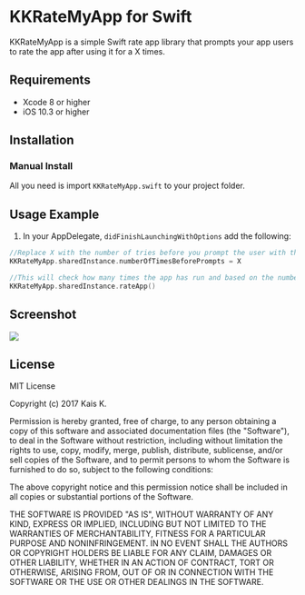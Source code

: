 # KKRateMyApp for Swift
KKRateMyApp is a simple Swift rate app library that prompts your app users to rate the app after using it for a X times. 

## Requirements
* Xcode 8 or higher
* iOS 10.3 or higher

## Installation
### Manual Install
All you need is import `KKRateMyApp.swift` to your project folder.

## Usage Example
1. In your AppDelegate, `didFinishLaunchingWithOptions` add the following:

```swift
//Replace X with the number of tries before you prompt the user with the rating alert.
KKRateMyApp.sharedInstance.numberOfTimesBeforePrompts = X

//This will check how many times the app has run and based on the number you provided earlier it will display the rating alert view. 
KKRateMyApp.sharedInstance.rateApp()
```

## Screenshot

![](https://github.com/kaiusee/RateMyApp/blob/master/KKRateMyApp.png)


## License
MIT License

Copyright (c) 2017 Kais K.

Permission is hereby granted, free of charge, to any person obtaining a copy
of this software and associated documentation files (the "Software"), to deal
in the Software without restriction, including without limitation the rights
to use, copy, modify, merge, publish, distribute, sublicense, and/or sell
copies of the Software, and to permit persons to whom the Software is
furnished to do so, subject to the following conditions:

The above copyright notice and this permission notice shall be included in all
copies or substantial portions of the Software.

THE SOFTWARE IS PROVIDED "AS IS", WITHOUT WARRANTY OF ANY KIND, EXPRESS OR
IMPLIED, INCLUDING BUT NOT LIMITED TO THE WARRANTIES OF MERCHANTABILITY,
FITNESS FOR A PARTICULAR PURPOSE AND NONINFRINGEMENT. IN NO EVENT SHALL THE
AUTHORS OR COPYRIGHT HOLDERS BE LIABLE FOR ANY CLAIM, DAMAGES OR OTHER
LIABILITY, WHETHER IN AN ACTION OF CONTRACT, TORT OR OTHERWISE, ARISING FROM,
OUT OF OR IN CONNECTION WITH THE SOFTWARE OR THE USE OR OTHER DEALINGS IN THE
SOFTWARE.
